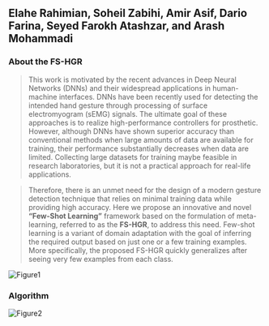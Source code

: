 ## Elahe Rahimian, Soheil Zabihi, Amir Asif, Dario Farina, Seyed Farokh Atashzar, and Arash Mohammadi


### About the FS-HGR
>This work is motivated by the recent advances in Deep Neural Networks (DNNs) and their widespread applications in human-machine interfaces. 
DNNs have been recently used for detecting the intended hand gesture through processing of surface electromyogram (sEMG) signals. 
The ultimate goal of these approaches is to realize high-performance controllers for prosthetic. However, although DNNs have shown superior accuracy than conventional methods when large amounts of data are available for training, their performance substantially decreases when data are limited. Collecting large datasets for training maybe feasible in research laboratories, but it is not a practical approach for real-life applications.

>Therefore, there is an unmet need for the design of a modern gesture detection technique that relies on minimal training data while providing high accuracy.
Here we propose an innovative and novel **“Few-Shot Learning”** framework based on the formulation of meta-learning, referred to as the **FS-HGR**, to address this need. Few-shot learning is a variant of domain adaptation with the goal of inferring the required output based on just one or a few training examples. More specifically, the proposed FS-HGR quickly generalizes after seeing very few examples from each class.


![Figure1](https://user-images.githubusercontent.com/50590345/98752650-9828b700-2390-11eb-8c0d-befbc4c931fb.png)

### Algorithm
![Figure2](https://user-images.githubusercontent.com/50590345/98753209-d07cc500-2391-11eb-9d71-fa752f798721.png)
